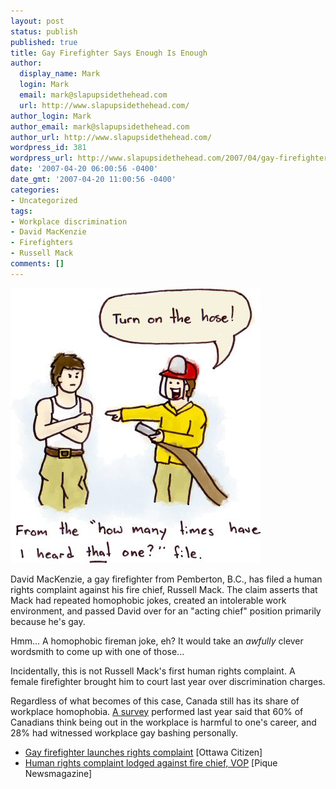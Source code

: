 ```yaml
---
layout: post
status: publish
published: true
title: Gay Firefighter Says Enough Is Enough
author:
  display_name: Mark
  login: Mark
  email: mark@slapupsidethehead.com
  url: http://www.slapupsidethehead.com/
author_login: Mark
author_email: mark@slapupsidethehead.com
author_url: http://www.slapupsidethehead.com/
wordpress_id: 381
wordpress_url: http://www.slapupsidethehead.com/2007/04/gay-firefighter/
date: '2007-04-20 06:00:56 -0400'
date_gmt: '2007-04-20 11:00:56 -0400'
categories:
- Uncategorized
tags:
- Workplace discrimination
- David MacKenzie
- Firefighters
- Russell Mack
comments: []
---
```

![Gay Firefighter](/wp-content/media/2007/04/gay-firefighter.jpg)

David MacKenzie, a gay firefighter from Pemberton, B.C., has filed a human rights complaint against his fire chief, Russell Mack. The claim asserts that Mack had repeated homophobic jokes, created an intolerable work environment, and passed David over for an "acting chief" position primarily because he's gay.

Hmm... A homophobic fireman joke, eh? It would take an _awfully_ clever wordsmith to come up with one of those...

Incidentally, this is not Russell Mack's first human rights complaint. A female firefighter brought him to court last year over discrimination charges.

Regardless of what becomes of this case, Canada still has its share of workplace homophobia. [A survey](http://www.slapupsidethehead.com/2006/05/canadas-anti-gay-workplace/ "Still a ways to go, I guess") performed last year said that 60% of Canadians think being out in the workplace is harmful to one's career, and 28% had witnessed workplace gay bashing personally.

- [Gay firefighter launches rights complaint](http://www.canada.com/ottawacitizen/story.html?id=4c4b8700-18d0-4cb5-bf40-65415ff0491a&k=22131) [Ottawa Citizen]
- [Human rights complaint lodged against fire chief, VOP](http://www.piquenewsmagazine.com/pique/index.php?cat=C_News&content=Pemberton+complaint+1414) [Pique Newsmagazine]

